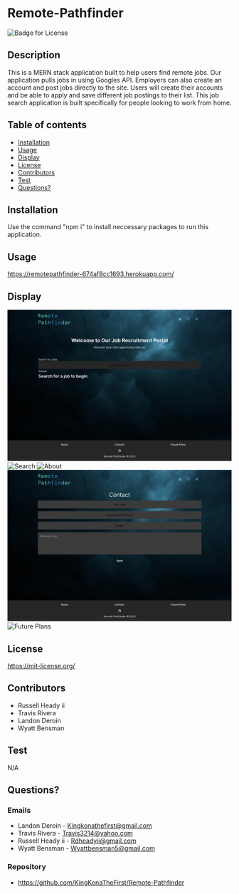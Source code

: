 # Remote-Pathfinder
  ![Badge for License](https://shields.io/badge/license-MIT-blue.svg)

## Description
 This is a MERN stack application built to help users find remote jobs. Our application pulls jobs in using Googles API. Employers can also create an account and post jobs directly to the site. Users will create their accounts and be able to apply and save different job postings to their list. This job search application is built specifically for people looking to work from home.

## Table of contents
  * [Installation](#installation)
  * [Usage](#usage)
  * [Display](#display)
  * [License](#license)
  * [Contributors](#contributors)
  * [Test](#test)
  * [Questions?](#questions)

## Installation
  Use the command "npm i" to install neccessary packages to run this application.

## Usage
  https://remotepathfinder-674af8cc1693.herokuapp.com/

## Display
  ![Home](./client/src/assets/home.png)
  ![Search](./client/src/assets/search.png)
  ![About](./client/src/assets/about.png)
  ![Contact](./client/src/assets/contact.png)
  ![Future Plans](./client/src/assets/futureplans.png)

## License
  https://mit-license.org/

## Contributors
  * Russell Heady ii
  * Travis Rivera
  * Landon Deroin
  * Wyatt Bensman

## Test
  N/A

## Questions?

### Emails
  * Landon Deroin - Kingkonathefirst@gmail.com
  * Travis Rivera - Travis3214@yahoo.com
  * Russell Heady ii - Rdheadyii@gmail.com
  * Wyatt Bensman - Wyattbensman5@gmail.com

  ### Repository
  * https://github.com/KingKonaTheFirst/Remote-Pathfinder
